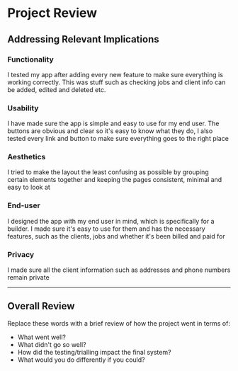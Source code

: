 # Project Review

## Addressing Relevant Implications

### Functionality

I tested my app after adding every new feature to make sure everything is working correctly. This was stuff such as checking jobs and client info can be added, edited and deleted etc.


### Usability

I have made sure the app is simple and easy to use for my end user. The buttons are obvious and clear so it's easy to know what they do, I also tested every link and button to make sure everything goes to the right place


### Aesthetics

I tried to make the layout the least confusing as possible by grouping certain elements together and keeping the pages consistent, minimal and easy to look at


### End-user

I designed the app with my end user in mind, which is specifically for a builder. I made sure it's easy to use for them and has the necessary features, such as the clients, jobs and whether it's been billed and paid for


### Privacy

I made sure all the client information such as addresses and phone numbers remain private


---

## Overall Review

Replace these words with a brief review of how the project went in terms of:
- What went well?
- What didn't go so well?
- How did the testing/trialling impact the final system?
- What would you do differently if you could?

